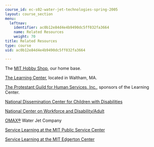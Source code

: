 ```yaml
---
course_id: ec-s02-water-jet-technologies-spring-2005
layout: course_section
menu:
  leftnav:
    identifier: ac0b12e84d4e4b9490dc5ff032fa3664
    name: Related Resources
    weight: 70
title: Related Resources
type: course
uid: ac0b12e84d4e4b9490dc5ff032fa3664

---
```


The [MIT Hobby Shop](http://hobbyshop.mit.edu/), our home base.

[The Learning Center](http://waltham.huntingtonhelps.com/), located in Waltham, MA.

[The Protestant Guild for Human Services, Inc.](http://www.guildhumanservices.org/), sponsors of the Learning Center.

[National Dissemination Center for Children with Disabilities](https://www.fhi360.org/projects/national-dissemination-center-children-disabilities-nichcy)

[National Center on Workforce and Disability/Adult](https://www.oshastanddown.org/)

[OMAX®](http://www.omax.com/) Water Jet Company

[Service Learning at the MIT Public Service Center](http://web.mit.edu/mitpsc/whatwedo/service-learning/)

[Service Learning at the MIT Edgerton Center](http://web.mit.edu/Edgerton/www/ServiceLearning.html)